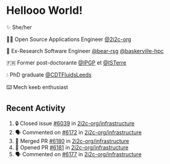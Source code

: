 # Hellooo World!

✨ She/her

👩‍💻 Open Source Applications Engineer [@2i2c-org](https://2i2c.org/)

🐻 Ex-Research Software Engineer [@bear-rsg](https://github.com/bear-rsg) [@baskerville-hpc](https://github.com/baskerville-hpc) 

🇫🇷 Former post-doctorante [@IPGP](https://github.com/IPGP) et [@ISTerre](https://www.isterre.fr/) 

💧 PhD graduate [@CDTFluidsLeeds](https://fluid-dynamics.leeds.ac.uk/) 

⌨️ Mech keeb enthusiast 

## Recent Activity 

<!--START_SECTION:activity-->
1. 🔒 Closed issue [#6039](https://github.com/2i2c-org/infrastructure/issues/6039) in [2i2c-org/infrastructure](https://github.com/2i2c-org/infrastructure)
2. 🗣 Commented on [#6172](https://github.com/2i2c-org/infrastructure/pull/6172#issuecomment-2955896682) in [2i2c-org/infrastructure](https://github.com/2i2c-org/infrastructure)
3. 🎉 Merged PR [#6180](https://github.com/2i2c-org/infrastructure/pull/6180) in [2i2c-org/infrastructure](https://github.com/2i2c-org/infrastructure)
4. 💪 Opened PR [#6181](https://github.com/2i2c-org/infrastructure/pull/6181) in [2i2c-org/infrastructure](https://github.com/2i2c-org/infrastructure)
5. 🗣 Commented on [#6177](https://github.com/2i2c-org/infrastructure/issues/6177#issuecomment-2955831036) in [2i2c-org/infrastructure](https://github.com/2i2c-org/infrastructure)
<!--END_SECTION:activity-->
